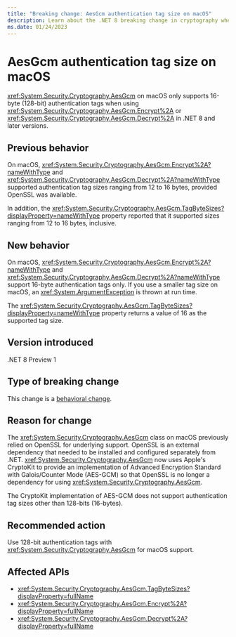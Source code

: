 ```yaml
---
title: "Breaking change: AesGcm authentication tag size on macOS"
description: Learn about the .NET 8 breaking change in cryptography where AesGcm on macOS only supports 16-byte (128-bit) authentication tags.
ms.date: 01/24/2023
---
```

# AesGcm authentication tag size on macOS

<xref:System.Security.Cryptography.AesGcm> on macOS only supports 16-byte (128-bit) authentication tags when using <xref:System.Security.Cryptography.AesGcm.Encrypt%2A> or <xref:System.Security.Cryptography.AesGcm.Decrypt%2A> in .NET 8 and later versions.

## Previous behavior

On macOS, <xref:System.Security.Cryptography.AesGcm.Encrypt%2A?nameWithType> and <xref:System.Security.Cryptography.AesGcm.Decrypt%2A?nameWithType> supported authentication tag sizes ranging from 12 to 16 bytes, provided OpenSSL was available.

In addition, the <xref:System.Security.Cryptography.AesGcm.TagByteSizes?displayProperty=nameWithType> property reported that it supported sizes ranging from 12 to 16 bytes, inclusive.

## New behavior

On macOS, <xref:System.Security.Cryptography.AesGcm.Encrypt%2A?nameWithType> and <xref:System.Security.Cryptography.AesGcm.Decrypt%2A?nameWithType> support 16-byte authentication tags only. If you use a smaller tag size on macOS, an <xref:System.ArgumentException> is thrown at run time.

The <xref:System.Security.Cryptography.AesGcm.TagByteSizes?displayProperty=nameWithType> property returns a value of 16 as the supported tag size.

## Version introduced

.NET 8 Preview 1

## Type of breaking change

This change is a [behavioral change](../../categories.md#behavioral-change).

## Reason for change

The <xref:System.Security.Cryptography.AesGcm> class on macOS previously relied on OpenSSL for underlying support. OpenSSL is an external dependency that needed to be installed and configured separately from .NET. <xref:System.Security.Cryptography.AesGcm> now uses Apple's CryptoKit to provide an implementation of Advanced Encryption Standard with Galois/Counter Mode (AES-GCM) so that OpenSSL is no longer a dependency for using <xref:System.Security.Cryptography.AesGcm>.

The CryptoKit implementation of AES-GCM does not support authentication tag sizes other than 128-bits (16-bytes).

## Recommended action

Use 128-bit authentication tags with <xref:System.Security.Cryptography.AesGcm> for macOS support.

## Affected APIs

- <xref:System.Security.Cryptography.AesGcm.TagByteSizes?displayProperty=fullName>
- <xref:System.Security.Cryptography.AesGcm.Encrypt%2A?displayProperty=fullName>
- <xref:System.Security.Cryptography.AesGcm.Decrypt%2A?displayProperty=fullName>
